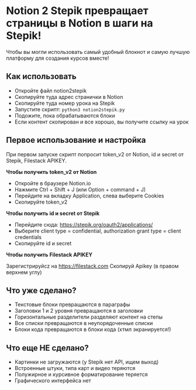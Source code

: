 #  Notion 2 Stepik превращает страницы в Notion в шаги на Stepik!

Чтобы вы могли использовать самый удобный блокнот и самую лучшую платформу для создания курсов вместе!

## Как использовать

* Откройте файл notion2stepik
* Скопируйте туда адрес странички в Notion
* Скопируйте туда номер урока на Stepik
* Запустите скрипт: `python3 notion2stepik.py`
* Подожите, пока обрабатываются блоки
* Если контент скопирован и все хорошо, вы получите ссылку на урок

## Первое использование и настройка

При первом запуске скрипт попросит token_v2 от Notion, id и secret от Stepik, Filestack APIKEY.

**Чтобы получить token_v2 от Notion**

* Откройте в браузере Notion.io
* Нажмите Ctrl + Shift + J (или Option + command + J)
* Перейдите на вкладку Application, слева выберите Cookies
* Cкопируйте token_v2

**Чтобы получить id и secret от Stepik**

* Перейдите сюда: https://stepik.org/oauth2/applications/
* Выберите client type = confidential, authorization grant type = client credentials
* Скопируйте id и secret

**Чтобы получить Filestack APIKEY**

Зарегистрируйcz на https://filestack.com
Скопируй Apikey (в правом верхнем углу)

## Что уже сделано?

* Текстовые блоки превращаются в параграфы
* Заголовки 1 и 2 уровня превращаются в заголовки
* Горизонтальные разделители разделяют контент на степы
* Все списки превращаются в неупорядоченные списки
* Блоки кода превращаются в блоки кода (хтмл экранируется!)

## Что еще НЕ сделано?

* Картинки не загружаются (у Stepik нет API, ищем выход)
* Встроенные штуки, типа карт и видео теряются
* Полужирное и курсивное форматирование теряется
* Графического интерфейса нет

